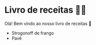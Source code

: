# Livro de receitas :man_cook:



Olá! Bem vindo ao nosso livro de receitas :wave:

- Strogonoff de frango 
- Pavê